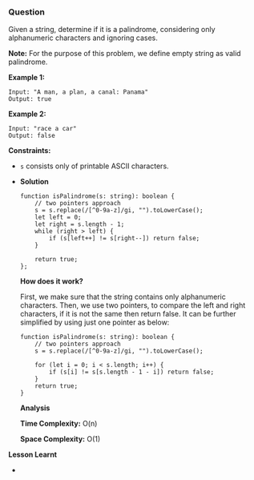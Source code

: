 ### Question

Given a string, determine if it is a palindrome, considering only alphanumeric characters and ignoring cases.

**Note:** For the purpose of this problem, we define empty string as valid palindrome.

**Example 1:**

```
Input: "A man, a plan, a canal: Panama"
Output: true
```

**Example 2:**

```
Input: "race a car"
Output: false
```

**Constraints:**

- `s` consists only of printable ASCII characters.
- **Solution**

    ```tsx
    function isPalindrome(s: string): boolean {
        // two pointers approach
        s = s.replace(/[^0-9a-z]/gi, "").toLowerCase();
        let left = 0;
        let right = s.length - 1;
        while (right > left) {
            if (s[left++] != s[right--]) return false;
        }
        
        return true;
    };
    ```

    **How does it work?**

    First, we make sure that the string contains only alphanumeric characters. Then, we use two pointers, to compare the left and right characters, if it is not the same then return false. It can be further simplified by using just one pointer as below:

    ```tsx
    function isPalindrome(s: string): boolean {
        // two pointers approach
        s = s.replace(/[^0-9a-z]/gi, "").toLowerCase();

        for (let i = 0; i < s.length; i++) {
            if (s[i] != s[s.length - 1 - i]) return false;
        }
        return true;
    }
    ```

    **Analysis**

    **Time Complexity:** O(n)

    **Space Complexity:** O(1)

**Lesson Learnt**

-